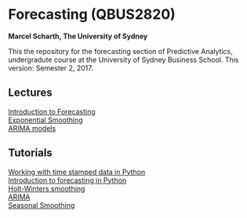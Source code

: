 # Forecasting (QBUS2820)
**Marcel Scharth, The University of Sydney**

This the repository for the forecasting section of Predictive Analytics, undergradute course at the University of Sydney Business School. This version: Semester 2, 2017.


## Lectures

[Introduction to Forecasting](https://github.com/mscharth/forecasting/blob/master/Lectures/QBUS2820-11.pdf)
<br/>[Exponential Smoothing](https://github.com/mscharth/forecasting/blob/master/Lectures/QBUS2820-12.pdf)
<br/>[ARIMA models](https://github.com/mscharth/forecasting/blob/master/Lectures/QBUS2820-13.pdf)

## Tutorials

[Working with time stamped data in Python](https://nbviewer.jupyter.org/github.com/mscharth/forecasting/blob/master/Tutorial07%20Time%20Stamped.ipynb)
<br/>[Introduction to forecasting in Python](https://nbviewer.jupyter.org/github.com/mscharth/forecasting/blob/master/Tutorial11%20Forecasting.ipynb)
<br/>[Holt-Winters smoothing](https://nbviewer.jupyter.org/github.com/mscharth/forecasting/blob/master/Tutorial12%20Holt%20Winters%20Smoothing.ipynb)
<br/>[ARIMA](https://nbviewer.jupyter.org/github.com/mscharth/forecasting/blob/master/Tutorial13%20ARIMA.ipynb)
<br/>[Seasonal Smoothing](https://nbviewer.jupyter.org/github.com/mscharth/forecasting/blob/master/Tutorial14%20Seasonal%20ARIMA.ipynb)





